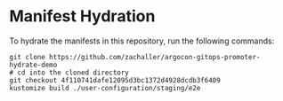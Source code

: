 # Manifest Hydration

To hydrate the manifests in this repository, run the following commands:

```shell
git clone https://github.com/zachaller/argocon-gitops-promoter-hydrate-demo
# cd into the cloned directory
git checkout 4f110741dafe12095d3bc1372d4928dcdb3f6409
kustomize build ./user-configuration/staging/e2e
```
